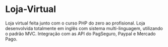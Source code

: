 # Loja-Virtual
Loja virtual feita junto com o curso PHP do zero ao profisional.
Loja desenvolvida totalmente em inglês com sistema multi-linguagem, utilizando o padrão MVC.
Integração com as API do PagSeguro, Paypal e Mercado Pago.

